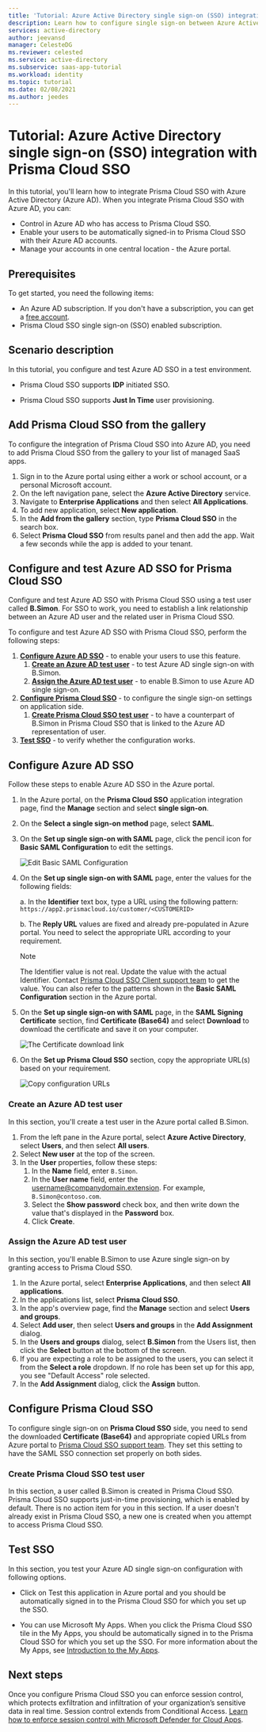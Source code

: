 ```yaml
---
title: 'Tutorial: Azure Active Directory single sign-on (SSO) integration with Prisma Cloud SSO | Microsoft Docs'
description: Learn how to configure single sign-on between Azure Active Directory and Prisma Cloud SSO.
services: active-directory
author: jeevansd
manager: CelesteDG
ms.reviewer: celested
ms.service: active-directory
ms.subservice: saas-app-tutorial
ms.workload: identity
ms.topic: tutorial
ms.date: 02/08/2021
ms.author: jeedes
---
```


# Tutorial: Azure Active Directory single sign-on (SSO) integration with Prisma Cloud SSO

In this tutorial, you'll learn how to integrate Prisma Cloud SSO with Azure Active Directory (Azure AD). When you integrate Prisma Cloud SSO with Azure AD, you can:

* Control in Azure AD who has access to Prisma Cloud SSO.
* Enable your users to be automatically signed-in to Prisma Cloud SSO with their Azure AD accounts.
* Manage your accounts in one central location - the Azure portal.

## Prerequisites

To get started, you need the following items:

* An Azure AD subscription. If you don't have a subscription, you can get a [free account](https://azure.microsoft.com/free/).
* Prisma Cloud SSO single sign-on (SSO) enabled subscription.

## Scenario description

In this tutorial, you configure and test Azure AD SSO in a test environment.

* Prisma Cloud SSO supports **IDP** initiated SSO.

* Prisma Cloud SSO supports **Just In Time** user provisioning.

## Add Prisma Cloud SSO from the gallery

To configure the integration of Prisma Cloud SSO into Azure AD, you need to add Prisma Cloud SSO from the gallery to your list of managed SaaS apps.

1. Sign in to the Azure portal using either a work or school account, or a personal Microsoft account.
1. On the left navigation pane, select the **Azure Active Directory** service.
1. Navigate to **Enterprise Applications** and then select **All Applications**.
1. To add new application, select **New application**.
1. In the **Add from the gallery** section, type **Prisma Cloud SSO** in the search box.
1. Select **Prisma Cloud SSO** from results panel and then add the app. Wait a few seconds while the app is added to your tenant.

## Configure and test Azure AD SSO for Prisma Cloud SSO

Configure and test Azure AD SSO with Prisma Cloud SSO using a test user called **B.Simon**. For SSO to work, you need to establish a link relationship between an Azure AD user and the related user in Prisma Cloud SSO.

To configure and test Azure AD SSO with Prisma Cloud SSO, perform the following steps:

1. **[Configure Azure AD SSO](#configure-azure-ad-sso)** - to enable your users to use this feature.
    1. **[Create an Azure AD test user](#create-an-azure-ad-test-user)** - to test Azure AD single sign-on with B.Simon.
    1. **[Assign the Azure AD test user](#assign-the-azure-ad-test-user)** - to enable B.Simon to use Azure AD single sign-on.
1. **[Configure Prisma Cloud SSO](#configure-prisma-cloud-sso)** - to configure the single sign-on settings on application side.
    1. **[Create Prisma Cloud SSO test user](#create-prisma-cloud-sso-test-user)** - to have a counterpart of B.Simon in Prisma Cloud SSO that is linked to the Azure AD representation of user.
1. **[Test SSO](#test-sso)** - to verify whether the configuration works.

## Configure Azure AD SSO

Follow these steps to enable Azure AD SSO in the Azure portal.

1. In the Azure portal, on the **Prisma Cloud SSO** application integration page, find the **Manage** section and select **single sign-on**.
1. On the **Select a single sign-on method** page, select **SAML**.
1. On the **Set up single sign-on with SAML** page, click the pencil icon for **Basic SAML Configuration** to edit the settings.

   ![Edit Basic SAML Configuration](common/edit-urls.png)

1. On the **Set up single sign-on with SAML** page, enter the values for the following fields:

    a. In the **Identifier** text box, type a URL using the following pattern:
    `https://app2.prismacloud.io/customer/<CUSTOMERID>`

    b. The **Reply URL** values are fixed and already pre-populated in Azure portal. You need to select the appropriate URL according to your requirement.

	> [!NOTE]
	> The Identifier value is not real. Update the value with the actual Identifier. Contact [Prisma Cloud SSO Client support team](mailto:support@paloaltonetworks.com) to get the value. You can also refer to the patterns shown in the **Basic SAML Configuration** section in the Azure portal.

1. On the **Set up single sign-on with SAML** page, in the **SAML Signing Certificate** section,  find **Certificate (Base64)** and select **Download** to download the certificate and save it on your computer.

	![The Certificate download link](common/certificatebase64.png)

1. On the **Set up Prisma Cloud SSO** section, copy the appropriate URL(s) based on your requirement.

	![Copy configuration URLs](common/copy-configuration-urls.png)

### Create an Azure AD test user

In this section, you'll create a test user in the Azure portal called B.Simon.

1. From the left pane in the Azure portal, select **Azure Active Directory**, select **Users**, and then select **All users**.
1. Select **New user** at the top of the screen.
1. In the **User** properties, follow these steps:
   1. In the **Name** field, enter `B.Simon`.  
   1. In the **User name** field, enter the username@companydomain.extension. For example, `B.Simon@contoso.com`.
   1. Select the **Show password** check box, and then write down the value that's displayed in the **Password** box.
   1. Click **Create**.

### Assign the Azure AD test user

In this section, you'll enable B.Simon to use Azure single sign-on by granting access to Prisma Cloud SSO.

1. In the Azure portal, select **Enterprise Applications**, and then select **All applications**.
1. In the applications list, select **Prisma Cloud SSO**.
1. In the app's overview page, find the **Manage** section and select **Users and groups**.
1. Select **Add user**, then select **Users and groups** in the **Add Assignment** dialog.
1. In the **Users and groups** dialog, select **B.Simon** from the Users list, then click the **Select** button at the bottom of the screen.
1. If you are expecting a role to be assigned to the users, you can select it from the **Select a role** dropdown. If no role has been set up for this app, you see "Default Access" role selected.
1. In the **Add Assignment** dialog, click the **Assign** button.

## Configure Prisma Cloud SSO

To configure single sign-on on **Prisma Cloud SSO** side, you need to send the downloaded **Certificate (Base64)** and appropriate copied URLs from Azure portal to [Prisma Cloud SSO support team](mailto:support@paloaltonetworks.com). They set this setting to have the SAML SSO connection set properly on both sides.

### Create Prisma Cloud SSO test user

In this section, a user called B.Simon is created in Prisma Cloud SSO. Prisma Cloud SSO supports just-in-time provisioning, which is enabled by default. There is no action item for you in this section. If a user doesn't already exist in Prisma Cloud SSO, a new one is created when you attempt to access Prisma Cloud SSO.

## Test SSO 

In this section, you test your Azure AD single sign-on configuration with following options.

* Click on Test this application in Azure portal and you should be automatically signed in to the Prisma Cloud SSO for which you set up the SSO.

* You can use Microsoft My Apps. When you click the Prisma Cloud SSO tile in the My Apps, you should be automatically signed in to the Prisma Cloud SSO for which you set up the SSO. For more information about the My Apps, see [Introduction to the My Apps](https://support.microsoft.com/account-billing/sign-in-and-start-apps-from-the-my-apps-portal-2f3b1bae-0e5a-4a86-a33e-876fbd2a4510).

## Next steps

Once you configure Prisma Cloud SSO you can enforce session control, which protects exfiltration and infiltration of your organization’s sensitive data in real time. Session control extends from Conditional Access. [Learn how to enforce session control with Microsoft Defender for Cloud Apps](/cloud-app-security/proxy-deployment-any-app).
